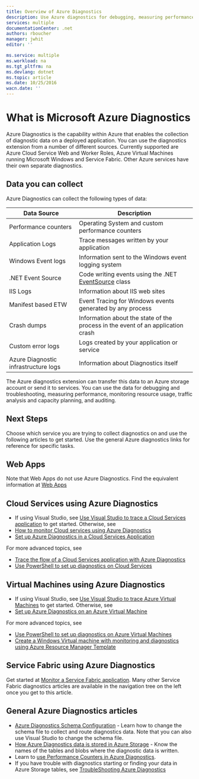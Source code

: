 ```yaml
---
title: Overview of Azure Diagnostics
description: Use Azure diagnostics for debugging, measuring performance, monitoring, traffic analysis in cloud services, virtual machines and service fabric
services: multiple
documentationCenter: .net
authors: rboucher
manager: jwhit
editor: ''

ms.service: multiple
ms.workload: na
ms.tgt_pltfrm: na
ms.devlang: dotnet
ms.topic: article
ms.date: 10/25/2016
wacn.date: ''
---
```


# What is Microsoft Azure Diagnostics
Azure Diagnostics is the capability within Azure that enables the collection of diagnostic data on a deployed application. You can use the diagnostics extension from a number of different sources. Currently supported are Azure Cloud Service Web and Worker Roles, Azure Virtual Machines running Microsoft Windows and Service Fabric. Other Azure services have their own separate diagnostics.

## Data you can collect
Azure Diagnostics can collect the following types of data:

| Data Source | Description |
| --- | --- |
| Performance counters |Operating System and custom performance counters |
| Application Logs |Trace messages written by your application |
| Windows Event logs |Information sent to the Windows event logging system |
| .NET Event Source |Code writing events using the .NET [EventSource](https://msdn.microsoft.com/library/system.diagnostics.tracing.eventsource.aspx) class |
| IIS Logs |Information about IIS web sites |
| Manifest based ETW |Event Tracing for Windows events generated by any process |
| Crash dumps |Information about the state of the process in the event of an application crash |
| Custom error logs |Logs created by your application or service |
| Azure Diagnostic infrastructure logs |Information about Diagnostics itself |

The Azure diagnostics extension can transfer this data to an Azure storage account or send it to services. You can use the data for debugging and troubleshooting, measuring performance, monitoring resource usage, traffic analysis and capacity planning, and auditing.

## Next Steps
Choose which service you are trying to collect diagnostics on and use the following articles to get started. Use the general Azure diagnostics links for reference for specific tasks.

## Web Apps
Note that Web Apps do not use Azure Diagnostics. Find the equivalent information at [Web Apps](./app-service-web/web-sites-enable-diagnostic-log.md)

## Cloud Services using Azure Diagnostics
- If using Visual Studio, see [Use Visual Studio to trace a Cloud Services application](./vs-azure-tools-debug-cloud-services-virtual-machines.md) to get started. Otherwise, see
- [How to monitor Cloud services using Azure Diagnostics](./cloud-services/cloud-services-how-to-monitor.md)
- [Set up Azure Diagnostics in a Cloud Services Application](./cloud-services/cloud-services-dotnet-diagnostics.md)

For more advanced topics, see

- [Trace the flow of a Cloud Services application with Azure Diagnostics](./cloud-services/cloud-services-dotnet-diagnostics-trace-flow.md)
- [Use PowerShell to set up diagnostics on Cloud Services](./virtual-machines/virtual-machines-windows-ps-extensions-diagnostics.md)

## Virtual Machines using Azure Diagnostics
- If using Visual Studio, see [Use Visual Studio to trace Azure Virtual Machines](./vs-azure-tools-debug-cloud-services-virtual-machines.md) to get started. Otherwise, see
- [Set up Azure Diagnostics on an Azure Virtual Machine](./virtual-machines/virtual-machines-dotnet-diagnostics.md)

For more advanced topics, see

- [Use PowerShell to set up diagnostics on Azure Virtual Machines](./virtual-machines/virtual-machines-windows-ps-extensions-diagnostics.md)
- [Create a Windows Virtual machine with monitoring and diagnostics using Azure Resource Manager Template](./virtual-machines/virtual-machines-windows-extensions-diagnostics-template.md)

## Service Fabric using Azure Diagnostics
Get started at [Monitor a Service Fabric application](./service-fabric/service-fabric-diagnostics-how-to-monitor-and-diagnose-services-locally.md). Many other Service Fabric diagnostics articles are available in the navigation tree on the left once you get to this article.

## General Azure Diagnostics articles
- [Azure Diagnostics Schema Configuration](https://msdn.microsoft.com/zh-cn/library/azure/mt634524.aspx) - Learn how to change the schema file to collect and route diagnostics data. Note that you can also use Visual Studio to change the schema file.
- [How Azure Diagnostics data is stored in Azure Storage](./cloud-services/cloud-services-dotnet-diagnostics-storage.md) - Know the names of the tables and blobs where the diagnostic data is written.
- Learn to [use Performance Counters in Azure Diagnostics](./cloud-services/cloud-services-dotnet-diagnostics-performance-counters.md).
- If you have trouble with diagnostics starting or finding your data in Azure Storage tables, see [TroubleShooting Azure Diagnostics](./azure-diagnostics-troubleshooting.md)